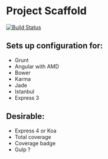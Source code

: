 Project Scaffold
================

[![Build Status](https://travis-ci.org/craigdallimore/project-template.png?branch=master)](https://travis-ci.org/craigdallimore/project-template)


Sets up configuration for:
--------------------------

- Grunt
- Angular with AMD
- Bower
- Karma
- Jade
- Istanbul
- Express 3

Desirable:
----------

- Express 4 or Koa
- Total coverage
- Coverage badge
- Gulp ?
